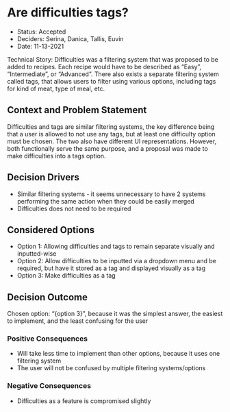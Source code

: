 # Are difficulties tags?

* Status: Accepted
* Deciders: Serina, Danica, Tallis, Euvin
* Date: 11-13-2021

Technical Story: Difficulties was a filtering system that was proposed to be added to recipes. Each recipe would have to be described as “Easy”, “Intermediate”, or “Advanced”. There also exists a separate filtering system called tags, that allows users to filter using various options, including tags for kind of meat, type of meal, etc.

## Context and Problem Statement

Difficulties and tags are similar filtering systems, the key difference being that a user is allowed to not use any tags, but at least one difficulty option must be chosen. The two also have different UI representations. However, both functionally serve the same purpose, and a proposal was made to make difficulties into a tags option.

## Decision Drivers

* Similar filtering systems - it seems unnecessary to have 2 systems performing the same action when they could be easily merged
* Difficulties does not need to be required

## Considered Options

* Option 1: Allowing difficulties and tags to remain separate visually and inputted-wise
* Option 2: Allow difficulties to be inputted via a dropdown menu and be required, but have it stored as a tag and displayed visually as a tag
* Option 3: Make difficulties as a tag

## Decision Outcome

Chosen option: “{option 3}”, because it was the simplest answer, the easiest to implement, and the least confusing for the user

### Positive Consequences

* Will take less time to implement than other options, because it uses one filtering system
* The user will not be confused by multiple filtering systems/options

### Negative Consequences

* Difficulties as a feature is compromised slightly
